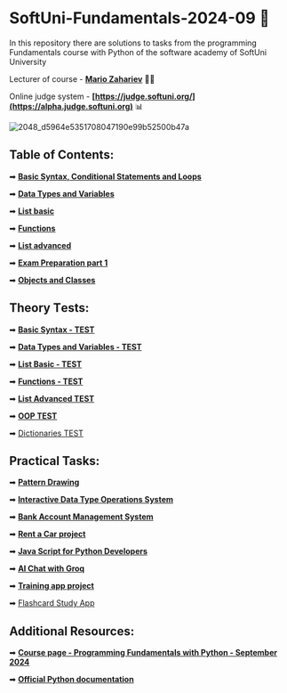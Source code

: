 # SoftUni-Fundamentals-2024-09 🏫
In this repository there are solutions to tasks from the programming Fundamentals course with Python of the software academy of SoftUni University 

Lecturer of course - **[Mario Zahariev](https://www.linkedin.com/in/mario-zahariev-753a7b202/)** 🐱‍🚀 

Online judge system - **[https://judge.softuni.org/](https://alpha.judge.softuni.org)** 📊   
 
![2048_d5964e5351708047190e99b52500b47a](https://github.com/zahariev-webbersof/python-fundamentals-05-2024/assets/68993494/119a51ec-0428-4da7-801f-462140fb9cc7)
 
    
## Table of Contents:     
➡ [**Basic Syntax, Conditional Statements and Loops**](https://github.com/zahariev-webbersof/python-fundamentals-09-2024-/tree/main/basic_syntax)
  
➡ [**Data Types and Variables**](https://github.com/zahariev-webbersof/python-fundamentals-09-2024-/tree/main/basic_syntax)

➡ [**List basic**](https://github.com/zahariev-webbersof/python-fundamentals-09-2024-/tree/main/list_basic)  

➡ [**Functions**](https://github.com/zahariev-webbersof/python-fundamentals-09-2024-/tree/main/functions)

➡ [**List advanced**](https://github.com/zahariev-webbersof/python-fundamentals-09-2024-/tree/main/list_advanced)

➡ [**Exam Preparation part 1**](https://github.com/zahariev-webbersof/python-fundamentals-09-2024-/tree/main/exam_preparation_1)

➡ [**Objects and Classes**]()
 
      
## Theory Тests: 
➡ [**Basic Syntax - TEST**](https://github.com/zahariev-webbersof/python-fundamentals-09-2024-/blob/main/Basic%20Syntax%20-%20TEST.md)
 
➡ [**Data Types and Variables - TEST**](https://github.com/zahariev-webbersof/python-fundamentals-09-2024-/blob/main/Data%20types%20-%20TEST.md)

➡ [**List Basic - TEST**](https://github.com/zahariev-webbersof/python-fundamentals-09-2024-/blob/main/List%20basic%20-%20TEST.md)

➡ [**Functions - TEST**](https://github.com/zahariev-webbersof/python-fundamentals-09-2024-/blob/main/TEST%20-%20Functions.md)

➡ [**List Advanced TEST**](https://github.com/zahariev-webbersof/python-fundamentals-09-2024-/blob/main/List%20advanced%20-%20TEST.md)

➡ [**OOP TEST**](https://github.com/zahariev-webbersof/python-fundamentals-09-2024-/blob/main/OOP%20-%20Test.md)

➡ [Dictionaries TEST](https://github.com/zahariev-webbersof/python-fundamentals-09-2024-/blob/main/Dictionaries%20-%20TEST.md)

## Practical Tasks:  
➡ [**Pattern Drawing**](https://github.com/zahariev-webbersof/python-fundamentals-09-2024-/blob/main/Pattern%20Drawing.md)

➡ [**Interactive Data Type Operations System**](https://github.com/zahariev-webbersof/python-fundamentals-09-2024-/blob/main/Interactive%20Data%20Type%20Operations.md)

➡ [**Bank Account Management System**](https://github.com/zahariev-webbersof/python-fundamentals-09-2024-/blob/main/Bank%20Account%20Management%20System.md)

➡ [**Rent a Car project**](https://github.com/zahariev-webbersof/python-fundamentals-09-2024-/blob/main/RentACar%20Platform%20Project.md)

➡ [**Java Script for Python Developers**](https://github.com/zahariev-webbersof/python-fundamentals-09-2024-/blob/main/Java%20Script%20for%20Python%20Developers.md)

➡ [**AI Chat with Groq**](https://github.com/zahariev-webbersof/python-fundamentals-09-2024-/blob/main/AI%20chat%20with%20Grog.md)

➡ [**Training app project**](https://github.com/zahariev-webbersof/python-fundamentals-09-2024-/blob/main/Fitness%20Training%20App.md)

➡ [Flashcard Study App](https://github.com/zahariev-webbersof/python-fundamentals-09-2024-/blob/main/Flashcard%20Study%20App.md)
 
## Additional Resources: 
 
➡ [**Course page - Programming Fundamentals with Python - September 2024**](https://softuni.bg/trainings/4693/programming-fundamentals-with-python-september-2024)

➡ [**Official Python documentation**](https://docs.python.org/3/)



